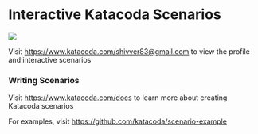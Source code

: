 # Interactive Katacoda Scenarios

[![](http://shields.katacoda.com/katacoda/shivver83@gmail.com/count.svg)](https://www.katacoda.com/shivver83@gmail.com "Get your profile on Katacoda.com")

Visit https://www.katacoda.com/shivver83@gmail.com to view the profile and interactive scenarios

### Writing Scenarios
Visit https://www.katacoda.com/docs to learn more about creating Katacoda scenarios

For examples, visit https://github.com/katacoda/scenario-example
